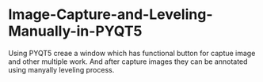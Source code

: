 # Image-Capture-and-Leveling-Manually-in-PYQT5
Using PYQT5 creae a window which has functional button for captue image and other multiple work. And after capture images they can be annotated using manyally leveling process.
